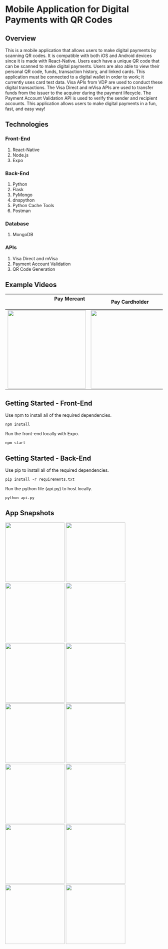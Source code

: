 # Mobile Application for Digital Payments with QR Codes

## Overview
This is a mobile application that allows users to make digital payments by scanning QR codes. It is compatible with both iOS and Android devices since it is made with React-Native. Users each have a unique QR code that can be scanned to make digital payments. Users are also able to view their personal QR code, funds, transaction history, and linked cards. This application must be connected to a digital wallet in order to work; it currently uses card test data. Visa APIs from VDP are used to conduct these digital transactions. The Visa Direct and mVisa APIs are used to transfer funds from the issuer to the acquirer during the payment lifecycle. The Payment Account Validation API is used to verify the sender and recipient accounts. This application allows users to make digital payments in a fun, fast, and easy way! 

## Technologies

### Front-End
1. React-Native
2. Node.js
3. Expo

### Back-End
1. Python
2. Flask
3. PyMongo
4. dnspython
5. Python Cache Tools
4. Postman

### Database
1. MongoDB

### APIs
1. Visa Direct and mVisa
2. Payment Account Validation
3. QR Code Generation

## Example Videos
<!--- Commented Out --->
<!--- 
<table>
  <tr>
    <td>Pay Mercant</td>
    <td>Pay Cardholder</td>
    <td>Pay with Menu</td>
  </tr>
  <tr>
    <td><img src="https://github.com/MyNameIsAditya/QRPayment_MobileApp/blob/master/readme_resources/Merchant.gif" width=250></td>
    <td><img src="https://github.com/MyNameIsAditya/QRPayment_MobileApp/blob/master/readme_resources/P2P.gif" width=250></td>
    <td><img src="https://github.com/MyNameIsAditya/QRPayment_MobileApp/blob/master/readme_resources/Menu.gif" width=250></td>
  </tr>
</table>
--->

| &nbsp; &nbsp; &nbsp; &nbsp; &nbsp; &nbsp; &nbsp; &nbsp; &nbsp; &nbsp; &nbsp; &nbsp; &nbsp; &nbsp; &nbsp; &nbsp; &nbsp; Pay Mercant &nbsp; &nbsp; &nbsp; &nbsp; &nbsp; &nbsp; &nbsp; &nbsp; &nbsp; &nbsp; &nbsp; &nbsp; &nbsp; &nbsp; &nbsp; &nbsp; &nbsp; | &nbsp; &nbsp; Pay Cardholder &nbsp; &nbsp; | &nbsp; &nbsp; Pay with Menu &nbsp; &nbsp; |
|     :---:      |     :---:      |     :---:      |
| <img src="https://github.com/MyNameIsAditya/QRPayment_MobileApp/blob/master/readme_resources/Merchant.gif" width=250> | <img src="https://github.com/MyNameIsAditya/QRPayment_MobileApp/blob/master/readme_resources/P2P.gif" width=250> | <img src="https://github.com/MyNameIsAditya/QRPayment_MobileApp/blob/master/readme_resources/Menu.gif" width=250> |

## Getting Started - Front-End
Use npm to install all of the required dependencies.
```
npm install
```

Run the front-end locally with Expo.
```
npm start
```

## Getting Started - Back-End
Use pip to install all of the required dependencies.
```
pip install -r requirements.txt
```

Run the python file (api.py) to host locally.
```
python api.py
```

## App Snapshots
<img src="https://github.com/MyNameIsAditya/QRPayment_MobileApp/blob/master/readme_resources/IMG_7778.PNG" width="190"> <img src="https://github.com/MyNameIsAditya/QRPayment_MobileApp/blob/master/readme_resources/IMG_7779.PNG" width="190"> <img src="https://github.com/MyNameIsAditya/QRPayment_MobileApp/blob/master/readme_resources/IMG_7780.PNG" width="190"> <img src="https://github.com/MyNameIsAditya/QRPayment_MobileApp/blob/master/readme_resources/IMG_7781.PNG" width="190"> <img src="https://github.com/MyNameIsAditya/QRPayment_MobileApp/blob/master/readme_resources/IMG_7782.PNG" width="190"> <img src="https://github.com/MyNameIsAditya/QRPayment_MobileApp/blob/master/readme_resources/IMG_7783.PNG" width="190"> <img src="https://github.com/MyNameIsAditya/QRPayment_MobileApp/blob/master/readme_resources/IMG_7784.PNG" width="190"> <img src="https://github.com/MyNameIsAditya/QRPayment_MobileApp/blob/master/readme_resources/IMG_7785.PNG" width="190"> <img src="https://github.com/MyNameIsAditya/QRPayment_MobileApp/blob/master/readme_resources/IMG_7786.PNG" width="190"> <img src="https://github.com/MyNameIsAditya/QRPayment_MobileApp/blob/master/readme_resources/IMG_7787.PNG" width="190"> <img src="https://github.com/MyNameIsAditya/QRPayment_MobileApp/blob/master/readme_resources/IMG_7788.PNG" width="190"> <img src="https://github.com/MyNameIsAditya/QRPayment_MobileApp/blob/master/readme_resources/IMG_7789.PNG" width="190"> <img src="https://github.com/MyNameIsAditya/QRPayment_MobileApp/blob/master/readme_resources/IMG_7791.PNG" width="190"> <img src="https://github.com/MyNameIsAditya/QRPayment_MobileApp/blob/master/readme_resources/IMG_7793.PNG" width="190"> 
